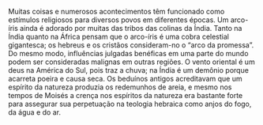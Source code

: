 ﻿Muitas coisas e numerosos acontecimentos têm funcionado como estímulos religiosos para diversos povos em diferentes épocas. Um arco-íris ainda é adorado por muitas das tribos das colinas da Índia. Tanto na Índia quanto na África pensam que o arco-íris é uma cobra celestial gigantesca; os hebreus e os cristãos consideram-no o “arco da promessa”. Do mesmo modo, influências julgadas benéficas em uma parte do mundo podem ser consideradas malignas em outras regiões. O vento oriental é um deus na América do Sul, pois traz a chuva; na Índia é um demônio porque acarreta poeira e causa seca. Os beduínos antigos acreditavam que um espírito da natureza produzia os redemunhos de areia, e mesmo nos tempos de Moisés a crença nos espíritos da natureza era bastante forte para assegurar sua perpetuação na teologia hebraica como anjos do fogo, da água e do ar.